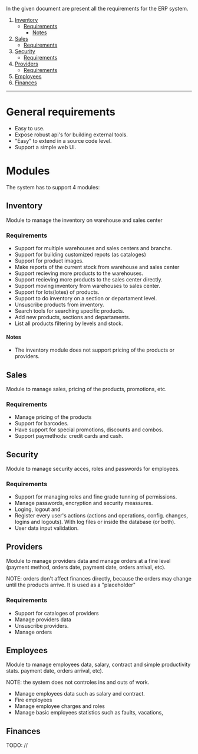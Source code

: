 In the given document are present all the requirements for the ERP system.

1. [Inventory](#inventory)
   * [Requirements](#requirements)
     * [Notes](#notes)
2. [Sales](#sales)
   * [Requirements](#requirements)
3. [Security](#security)
   * [Requirements](#requirements)
4. [Providers](#providers)
   * [Requirements](#requirements)
5. [Employees](#employees)
6. [Finances](#finances)

****

# General requirements

- Easy to use.
- Expose robust api's for building external tools.
- "Easy" to extend in a source code level.
- Support a simple web UI.

# Modules

The system has to support 4 modules:

## Inventory

Module to manage the inventory on warehouse and sales center

### Requirements

- Support for multiple warehouses and sales centers and branchs.
- Support for building customized repots (as cataloges)
- Support for product images.
- Make reports of the current stock from warehouse and sales center
- Support recieving more products to the warehouses.
- Support recieving more products to the sales center directly.
- Support moving inventory from warehouses to sales center.
- Support for lots(lotes) of products.
- Support to do inventory on a section or departament level.
- Unsuscribe products from inventory.
- Search tools for searching specific products.
- Add new products, sections and departaments.
- List all products filtering by levels and stock.

#### Notes

- The inventory module does not support pricing of the products or providers.

## Sales

Module to manage sales, pricing of the products, promotions, etc.

### Requirements

- Manage pricing of the products
- Support for barcodes.
- Have support for special promotions, discounts and combos.
- Support paymethods:
  credit cards and cash.

## Security

Module to manage security acces, roles and passwords for employees.

### Requirements

- Support for managing roles and fine grade tunning of permissions. 
- Manage passwords, encryption and security meassures.
- Loging, logout and 
- Register every user's actions (actions and operations, config.
  changes, logins and logouts).
  With log files or inside the database (or both).
- User data input validation.

## Providers

Module to manage providers data and manage orders at a fine level (payment method, orders date,
payment date, orders arrival, etc).

NOTE:
orders don't affect finances directly, because the orders may change until the products arrive.
It is used as a "placeholder"

### Requirements

- Support for cataloges of providers
- Manage providers data
- Unsuscribe providers.
- Manage orders

## Employees

Module to manage employees data, salary, contract and simple productivity stats.
payment date, orders arrival, etc).

NOTE:
the system does not controles ins and outs of work.

- Manage employees data such as salary and contract.
- Fire employees
- Manage employee charges and roles
- Manage basic employees statistics such as faults, vacations, 

## Finances

TODO: // 
